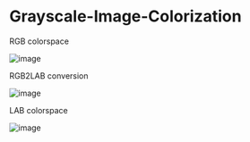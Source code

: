 # Grayscale-Image-Colorization

RGB colorspace

![image](https://user-images.githubusercontent.com/58791947/136596238-18fafc16-7188-47f3-aa97-ae9e50b18ebb.png)

RGB2LAB conversion

![image](https://user-images.githubusercontent.com/58791947/136596282-78fba837-65f8-44f1-bc47-19f10964bb2f.png)

LAB colorspace

![image](https://user-images.githubusercontent.com/58791947/136596295-3c0b601e-3b53-4f58-b4b2-8841b8ab81c4.png)
